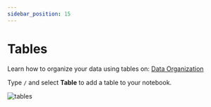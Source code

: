 ```yaml
---
sidebar_position: 15
---
```


# Tables

Learn how to organize your data using tables on: [Data Organization](../data-organization/tables)

Type `/` and select **Table** to add a table to your notebook.

![tables](https://user-images.githubusercontent.com/76447845/146926068-463a1bc4-e70d-443d-a05b-6f49dcecf310.gif)
